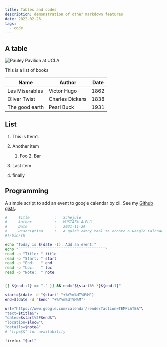 ```yaml
---
title: Tables and codes
description: demonstration of other markdown features
date: 2022-02-26
tags:
  - code
---
```


## A table

![Pauley Pavilion at UCLA](/2021-12-03.jpg)

This is a list of books

| Name           | Author          | Date |
| -------------- | --------------- | ---- |
| Les Miserables | Victor Hugo     | 1862 |
| Oliver Twist   | Charles Dickens | 1838 |
| The good earth | Pearl Buck      | 1931 |

## List

1. This is Item1.
  1. Another item
        1. Foo
            2. Bar

  2. Last item

2. finally

## Programming

A simple script to add an event to google calendar by cli. See my [Github gists](gists.github.com/mstfelg).

```bash
#     Title           :   Schejule
#     Author          :   MUSTAFA ALELG
#     Date            :   2021-11-20
#     Description     :   A quick entry tool to create a Google Calendar event
#!/bin/sh

echo "Today is $(date -I). Add an event:"
echo "¯¯¯¯¯¯¯¯¯¯¯¯¯¯¯¯¯¯¯¯¯¯¯¯¯¯¯¯¯¯¯¯¯¯¯¯¯¯¯"
read -p "Title: " title
read -p "Start: " start
read -p "End:   " end
read -p "Loc:   " loc
read -p "Note:  " note


[[ ${end::1} == "." ]] && end="${start%% *}${end:1}"

start=$(date -d "$start" "+%Y%m%dT%H%M")
end=$(date -d "$end" "+%Y%m%dT%H%M")

url="https://www.google.com/calendar/render?action=TEMPLATE&"\
"text=$title&"\
"dates=$start%2F$end&"\
"location=$loc&"\
"details=$note&"
# "trp=$&" for availability

firefox "$url"
```

